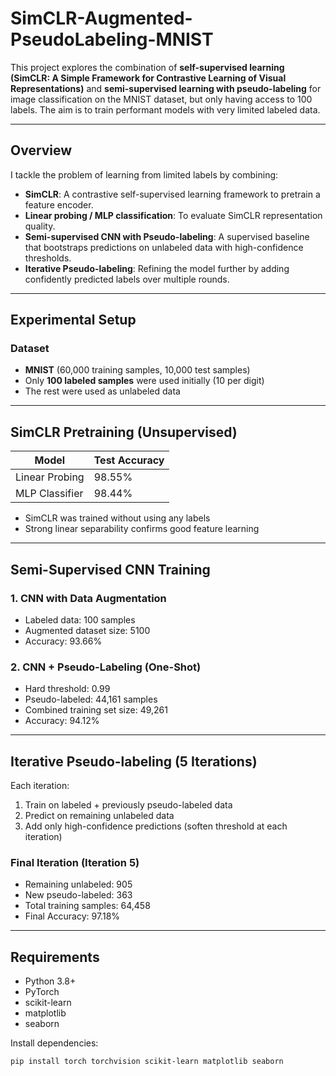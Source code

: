 # SimCLR-Augmented-PseudoLabeling-MNIST

This project explores the combination of **self-supervised learning (SimCLR: A Simple Framework for Contrastive Learning of Visual Representations)** and **semi-supervised learning with pseudo-labeling** for image classification on the MNIST dataset, but only having access to 100 labels. The aim is to train performant models with very limited labeled data.

---

## Overview

I tackle the problem of learning from limited labels by combining:
- **SimCLR**: A contrastive self-supervised learning framework to pretrain a feature encoder.
- **Linear probing / MLP classification**: To evaluate SimCLR representation quality.
- **Semi-supervised CNN with Pseudo-labeling**: A supervised baseline that bootstraps predictions on unlabeled data with high-confidence thresholds.
- **Iterative Pseudo-labeling**: Refining the model further by adding confidently predicted labels over multiple rounds.

---

## Experimental Setup

### Dataset
- **MNIST** (60,000 training samples, 10,000 test samples)
- Only **100 labeled samples** were used initially (10 per digit)
- The rest were used as unlabeled data

---

## SimCLR Pretraining (Unsupervised)

| Model           | Test Accuracy |
|----------------|----------------|
| Linear Probing | 98.55%         |
| MLP Classifier | 98.44%         |

- SimCLR was trained without using any labels
- Strong linear separability confirms good feature learning

---

## Semi-Supervised CNN Training

### 1. CNN with Data Augmentation
- Labeled data: 100 samples
- Augmented dataset size: 5100
- Accuracy: 93.66%

### 2. CNN + Pseudo-Labeling (One-Shot)
- Hard threshold: 0.99
- Pseudo-labeled: 44,161 samples
- Combined training set size: 49,261
- Accuracy: 94.12%

---

## Iterative Pseudo-labeling (5 Iterations)

Each iteration:
1. Train on labeled + previously pseudo-labeled data
2. Predict on remaining unlabeled data
3. Add only high-confidence predictions (soften threshold at each iteration)

### Final Iteration (Iteration 5)
- Remaining unlabeled: 905
- New pseudo-labeled: 363
- Total training samples: 64,458
- Final Accuracy: 97.18%

---

## Requirements

- Python 3.8+
- PyTorch
- scikit-learn
- matplotlib
- seaborn

Install dependencies:
```bash
pip install torch torchvision scikit-learn matplotlib seaborn
